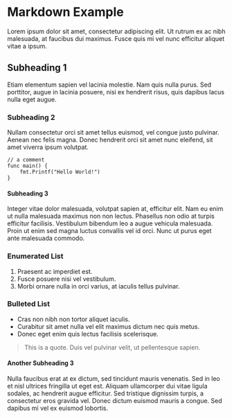 # Markdown Example

Lorem ipsum dolor sit amet, consectetur adipiscing elit. Ut rutrum ex ac nibh malesuada, at faucibus dui maximus. Fusce quis mi vel nunc efficitur aliquet vitae a ipsum.

## Subheading 1

Etiam elementum sapien vel lacinia molestie. Nam quis nulla purus. Sed porttitor, augue in lacinia posuere, nisi ex hendrerit risus, quis dapibus lacus nulla eget augue.

### Subheading 2

Nullam consectetur orci sit amet tellus euismod, vel congue justo pulvinar. Aenean nec felis magna. Donec hendrerit orci sit amet nunc eleifend, sit amet viverra ipsum volutpat.

```
// a comment
func main() {
	fmt.Printf("Hello World!")
}
```

#### Subheading 3

Integer vitae dolor malesuada, volutpat sapien at, efficitur elit. Nam eu enim ut nulla malesuada maximus non non lectus.
Phasellus non odio at turpis efficitur facilisis. Vestibulum bibendum leo a augue vehicula malesuada.
Proin ut enim sed magna luctus convallis vel id orci. Nunc ut purus eget ante malesuada commodo.

### Enumerated List

1. Praesent ac imperdiet est.
2. Fusce posuere nisi vel vestibulum.
3. Morbi ornare nulla in orci varius, at iaculis tellus pulvinar.

### Bulleted List

- Cras non nibh non tortor aliquet iaculis.
- Curabitur sit amet nulla vel elit maximus dictum nec quis metus.
- Donec eget enim quis lectus facilisis scelerisque.

> This is a quote. Duis vel pulvinar velit, ut pellentesque sapien.

#### Another Subheading 3

Nulla faucibus erat at ex dictum, sed tincidunt mauris venenatis. Sed in leo et nisl ultrices fringilla ut eget est.
Aliquam ullamcorper dui vitae ligula sodales, ac hendrerit augue efficitur. Sed tristique dignissim turpis, a consectetur eros gravida vel.
Donec dictum euismod mauris a congue. Sed dapibus mi vel ex euismod lobortis.

